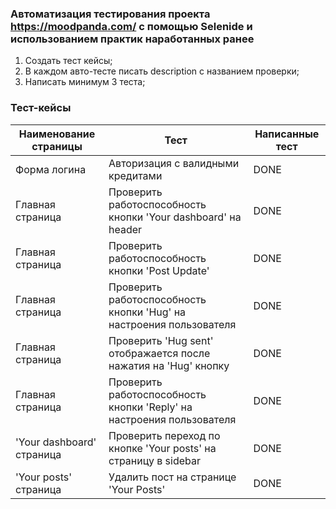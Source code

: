 ### Автоматизация тестирования проекта https://moodpanda.com/ с помощью Selenide и использованием практик наработанных ранее

1) Создать тест кейсы;
2) В каждом авто-тесте писать description с названием проверки;
3) Написать минимум 3 теста;

### Тест-кейсы

| Наименование страницы     | Тест                                                                  | Написанные тест |
|---------------------------|-----------------------------------------------------------------------|-----------------|
| Форма логина              | Авторизация с валидными кредитами                                     | DONE            |
| Главная страница          | Проверить работоспособность кнопки 'Your dashboard' на header         | DONE            |
| Главная страница          | Проверить работоспособность кнопки 'Post Update'                      | DONE            |
| Главная страница          | Проверить работоспособность кнопки 'Hug' на настроения пользователя   | DONE            |
| Главная страница          | Проверить 'Hug sent' отображается после нажатия на 'Hug' кнопку       | DONE            |
| Главная страница          | Проверить работоспособность кнопки 'Reply' на настроения пользователя | DONE            |
| 'Your dashboard' страница | Проверить переход по кнопке 'Your posts' на страницу в sidebar        | DONE            |
| 'Your posts' страница     | Удалить пост на странице 'Your Posts'                                 | DONE            |